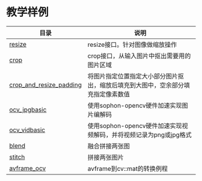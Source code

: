 # 教学样例

| 目录                                                 | 说明                                                         |
| ---------------------------------------------------- | ------------------------------------------------------------ |
| [resize](./resize)                                   | resize接口。针对图像做缩放操作                               |
| [crop](./crop)                                       | crop接口，从输入图片中抠出需要用的图片区域                   |
| [crop_and_resize_padding](./crop_and_resize_padding) | 将图片指定位置指定大小部分图片抠出，缩放后填充到大图中，空余部分填充指定像素数值 |
| [ocv_jpgbasic](./ocv_jpubasic)                       | 使用sophon-opencv硬件加速实现图片编解码                      |
| [ocv_vidbasic](./ocv_vidbasic)                       | 使用sophon-opencv硬件加速实现视频解码，并将视频记录为png或jpg格式 |
| [blend](./blend)                       | 融合拼接两张图 |
| [stitch](./stitch)                       | 拼接两张图片 |
| [avframe_ocv](./avframe_ocv/)                         | avframe到cv::mat的转换例程|

